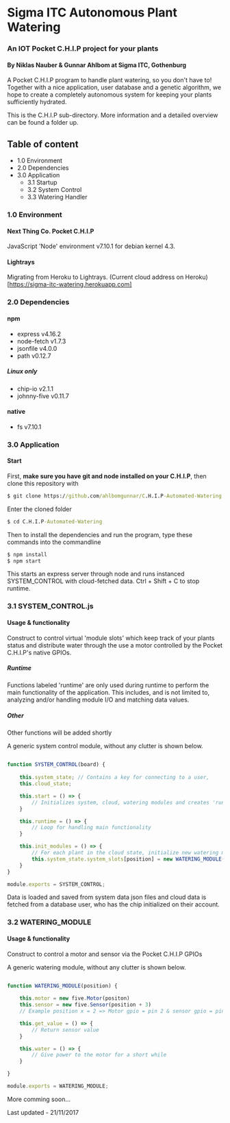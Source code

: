 
Sigma ITC Autonomous Plant Watering
===================================
### An IOT Pocket C.H.I.P project for your plants
#### By Niklas Nauber & Gunnar Ahlbom at Sigma ITC, Gothenburg
A Pocket C.H.I.P program to handle plant watering, so you don't have to!
Together with a nice application, user database and a genetic algorithm, we hope to create a completely autonomous system for keeping your plants sufficiently hydrated.

This is the C.H.I.P sub-directory. More information and a detailed overview can be found a folder up.

## Table of content
- 1.0 Environment
- 2.0 Dependencies
- 3.0 Application
	- 3.1 Startup
	- 3.2 System Control
	- 3.3 Watering Handler


### 1.0 Environment

#### Next Thing Co. Pocket C.H.I.P
JavaScript 'Node' environment v7.10.1 for debian kernel 4.3.

#### Lightrays
Migrating from Heroku to Lightrays. (Current cloud address on Heroku)[https://sigma-itc-watering.herokuapp.com]


### 2.0 Dependencies

#### npm
- express v4.16.2
- node-fetch v1.7.3
- jsonfile v4.0.0
- path v0.12.7

##### Linux only
- chip-io v2.1.1
- johnny-five v0.11.7

#### native
- fs v7.10.1


### 3.0 Application

#### Start

First, **make sure you have git and node installed on your C.H.I.P**, then clone this repository with
```bat
$ git clone https://github.com/ahlbomgunnar/C.H.I.P-Automated-Watering.git
```
Enter the cloned folder
```bat
$ cd C.H.I.P-Automated-Watering
```
Then to install the dependencies and run the program, type these commands into the commandline 
```bat
$ npm install
$ npm start
```
This starts an express server through node and runs instanced SYSTEM_CONTROL with cloud-fetched data. Ctrl + Shift + C to stop runtime.


### 3.1 SYSTEM_CONTROL.js

#### Usage & functionality
Construct to control virtual 'module slots' which keep track of your plants status and distribute water through the use a motor controlled by the Pocket C.H.I.P's native GPIOs.

##### Runtime
Functions labeled 'runtime' are only used during runtime to perform the main functionality of the application.
This includes, and is not limited to, analyzing and/or handling module I/O and matching data values.

##### Other
Other functions will be added shortly

A generic system control module, without any clutter is shown below.
```javascript

function SYSTEM_CONTROL(board) {
	
	this.system_state; // Contains a key for connecting to a user,  
	this.cloud_state;

	this.start = () => {
		// Initializes system, cloud, watering modules and creates 'runtime' loop session with setInterval
	}

	this.runtime = () => {
		// Loop for handling main functionality
	}

	this.init_modules = () => {
		// For each plant in the cloud state, initialize new watering module. Maximum of 3 modules since GPIO numbers are limited to 6.
		this.system_state.system_slots[position] = new WATERING_MODULE(position);
	}
}

module.exports = SYSTEM_CONTROL;

```

Data is loaded and saved from system data json files and cloud data is fetched from a database user, who has the chip initialized on their account.


### 3.2 WATERING_MODULE

#### Usage & functionality
Construct to control a motor and sensor via the Pocket C.H.I.P GPIOs

A generic watering module, without any clutter is shown below.
```javascript

function WATERING_MODULE(position) {
	
	this.motor = new five.Motor(positon)
	this.sensor = new five.Sensor(position + 3)
	// Example position x = 2 => Motor gpio = pin 2 & sensor gpio = pin 5

	this.get_value = () => {
		// Return sensor value
	}

	this.water = () => {
		// Give power to the motor for a short while
	}

}

module.exports = WATERING_MODULE;

```



More comming soon...

Last updated - 21/11/2017
